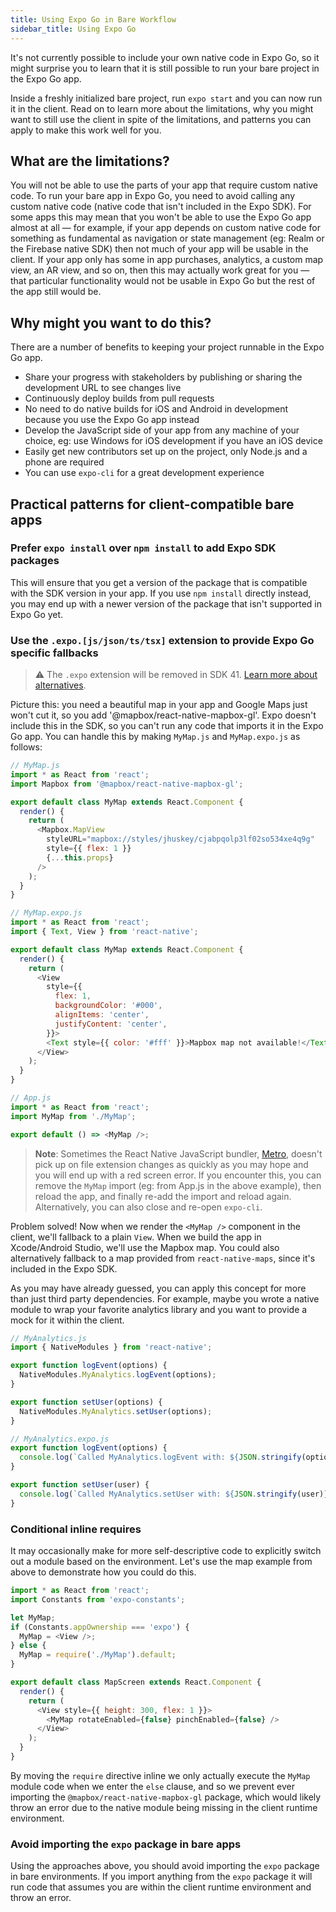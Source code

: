 ```yaml
---
title: Using Expo Go in Bare Workflow
sidebar_title: Using Expo Go
---
```


It's not currently possible to include your own native code in Expo Go, so it might surprise you to learn that it is still possible to run your bare project in the Expo Go app.

Inside a freshly initialized bare project, run `expo start` and you can now run it in the client. Read on to learn more about the limitations, why you might want to still use the client in spite of the limitations, and patterns you can apply to make this work well for you.

## What are the limitations?

You will not be able to use the parts of your app that require custom native code. To run your bare app in Expo Go, you need to avoid calling any custom native code (native code that isn't included in the Expo SDK). For some apps this may mean that you won't be able to use the Expo Go app almost at all &mdash; for example, if your app depends on custom native code for something as fundamental as navigation or state management (eg: Realm or the Firebase native SDK) then not much of your app will be usable in the client. If your app only has some in app purchases, analytics, a custom map view, an AR view, and so on, then this may actually work great for you &mdash; that particular functionality would not be usable in Expo Go but the rest of the app still would be.

## Why might you want to do this?

There are a number of benefits to keeping your project runnable in the Expo Go app.

- Share your progress with stakeholders by publishing or sharing the development URL to see changes live
- Continuously deploy builds from pull requests
- No need to do native builds for iOS and Android in development because you use the Expo Go app instead
- Develop the JavaScript side of your app from any machine of your choice, eg: use Windows for iOS development if you have an iOS device
- Easily get new contributors set up on the project, only Node.js and a phone are required
- You can use `expo-cli` for a great development experience

## Practical patterns for client-compatible bare apps

### Prefer `expo install` over `npm install` to add Expo SDK packages

This will ensure that you get a version of the package that is compatible with the SDK version in your app. If you use `npm install` directly instead, you may end up with a newer version of the package that isn't supported in Expo Go yet.

### Use the `.expo.[js/json/ts/tsx]` extension to provide Expo Go specific fallbacks

> ⚠️ The `.expo` extension will be removed in SDK 41. [Learn more about alternatives](https://github.com/expo/fyi/blob/master/expo-extension-migration.md).

Picture this: you need a beautiful map in your app and Google Maps just won't cut it, so you add '@mapbox/react-native-mapbox-gl'. Expo doesn't include this in the SDK, so you can't run any code that imports it in the Expo Go app. You can handle this by making `MyMap.js` and `MyMap.expo.js` as follows:

```js
// MyMap.js
import * as React from 'react';
import Mapbox from '@mapbox/react-native-mapbox-gl';

export default class MyMap extends React.Component {
  render() {
    return (
      <Mapbox.MapView
        styleURL="mapbox://styles/jhuskey/cjabpqolp3lf02so534xe4q9g"
        style={{ flex: 1 }}
        {...this.props}
      />
    );
  }
}
```

```js
// MyMap.expo.js
import * as React from 'react';
import { Text, View } from 'react-native';

export default class MyMap extends React.Component {
  render() {
    return (
      <View
        style={{
          flex: 1,
          backgroundColor: '#000',
          alignItems: 'center',
          justifyContent: 'center',
        }}>
        <Text style={{ color: '#fff' }}>Mapbox map not available!</Text>
      </View>
    );
  }
}
```

```js
// App.js
import * as React from 'react';
import MyMap from './MyMap';

export default () => <MyMap />;
```

> **Note**: Sometimes the React Native JavaScript bundler, [Metro](https://github.com/facebook/metro), doesn't pick up on file extension changes as quickly as you may hope and you will end up with a red screen error. If you encounter this, you can remove the `MyMap` import (eg: from App.js in the above example), then reload the app, and finally re-add the import and reload again. Alternatively, you can also close and re-open `expo-cli`.

Problem solved! Now when we render the `<MyMap />` component in the client, we'll fallback to a plain `View`. When we build the app in Xcode/Android Studio, we'll use the Mapbox map. You could also alternatively fallback to a map provided from `react-native-maps`, since it's included in the Expo SDK.

As you may have already guessed, you can apply this concept for more than just third party dependencies. For example, maybe you wrote a native module to wrap your favorite analytics library and you want to provide a mock for it within the client.

```js
// MyAnalytics.js
import { NativeModules } from 'react-native';

export function logEvent(options) {
  NativeModules.MyAnalytics.logEvent(options);
}

export function setUser(options) {
  NativeModules.MyAnalytics.setUser(options);
}
```

```js
// MyAnalytics.expo.js
export function logEvent(options) {
  console.log(`Called MyAnalytics.logEvent with: ${JSON.stringify(options)}`);
}

export function setUser(user) {
  console.log(`Called MyAnalytics.setUser with: ${JSON.stringify(user)}`);
}
```

### Conditional inline requires

It may occasionally make for more self-descriptive code to explicitly switch out a module based on the environment. Let's use the map example from above to demonstrate how you could do this.

```js
import * as React from 'react';
import Constants from 'expo-constants';

let MyMap;
if (Constants.appOwnership === 'expo') {
  MyMap = <View />;
} else {
  MyMap = require('./MyMap').default;
}

export default class MapScreen extends React.Component {
  render() {
    return (
      <View style={{ height: 300, flex: 1 }}>
        <MyMap rotateEnabled={false} pinchEnabled={false} />
      </View>
    );
  }
}
```

By moving the `require` directive inline we only actually execute the `MyMap` module code when we enter the `else` clause, and so we prevent ever importing the `@mapbox/react-native-mapbox-gl` package, which would likely throw an error due to the native module being missing in the client runtime environment.

### Avoid importing the `expo` package in bare apps

Using the approaches above, you should avoid importing the `expo` package in bare environments. If you import anything from the `expo` package it will run code that assumes you are within the client runtime environment and throw an error.
